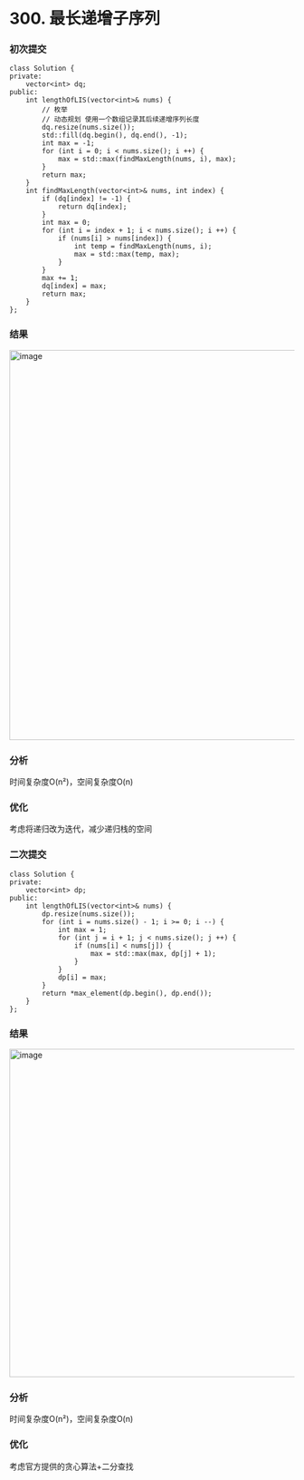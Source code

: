 # 300. 最长递增子序列

### 初次提交
```
class Solution {
private:
    vector<int> dq;
public:
    int lengthOfLIS(vector<int>& nums) {
        // 枚举
        // 动态规划 使用一个数组记录其后续递增序列长度
        dq.resize(nums.size());
        std::fill(dq.begin(), dq.end(), -1);
        int max = -1;
        for (int i = 0; i < nums.size(); i ++) {
            max = std::max(findMaxLength(nums, i), max);
        }
        return max;
    }
    int findMaxLength(vector<int>& nums, int index) {
        if (dq[index] != -1) {
            return dq[index];
        }
        int max = 0;
        for (int i = index + 1; i < nums.size(); i ++) {
            if (nums[i] > nums[index]) {
                int temp = findMaxLength(nums, i);
                max = std::max(temp, max);
            }
        }
        max += 1;
        dq[index] = max;
        return max;
    }
};
```
### 结果
<img width="823" height="688" alt="image" src="https://github.com/user-attachments/assets/20a4711a-0d9d-4883-8e7f-5f78b12d601d" />

### 分析
时间复杂度O(n²)，空间复杂度O(n)

### 优化

考虑将递归改为迭代，减少递归栈的空间

### 二次提交
```
class Solution {
private:
    vector<int> dp;
public:
    int lengthOfLIS(vector<int>& nums) {
        dp.resize(nums.size());
        for (int i = nums.size() - 1; i >= 0; i --) {
            int max = 1;
            for (int j = i + 1; j < nums.size(); j ++) {
                if (nums[i] < nums[j]) {
                    max = std::max(max, dp[j] + 1);
                }
            }
            dp[i] = max;
        }
        return *max_element(dp.begin(), dp.end());
    }
};
```
### 结果
<img width="841" height="579" alt="image" src="https://github.com/user-attachments/assets/4d25e1a5-1b78-4c93-b53f-fae622f9bf6f" />

### 分析
时间复杂度O(n²)，空间复杂度O(n)

### 优化
考虑官方提供的贪心算法+二分查找





